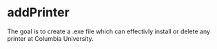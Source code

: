 addPrinter
==========
The goal is to create a .exe file which can effectivly install or delete 
any printer at Columbia University. 


